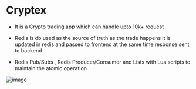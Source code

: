 
# Cryptex
- It is a Crypto trading app which can handle upto 10k+ request

  
- Redis is db used as the source of truth as the trade happens it is updated in redis and passed to frontend at the same time response sent to backend


- Redis Pub/Subs , Redis Producer/Consumer and Lists with Lua scripts to maintain the atomic operation   


![image](https://github.com/user-attachments/assets/89c31bec-f49c-409a-974e-59bf87861381)
